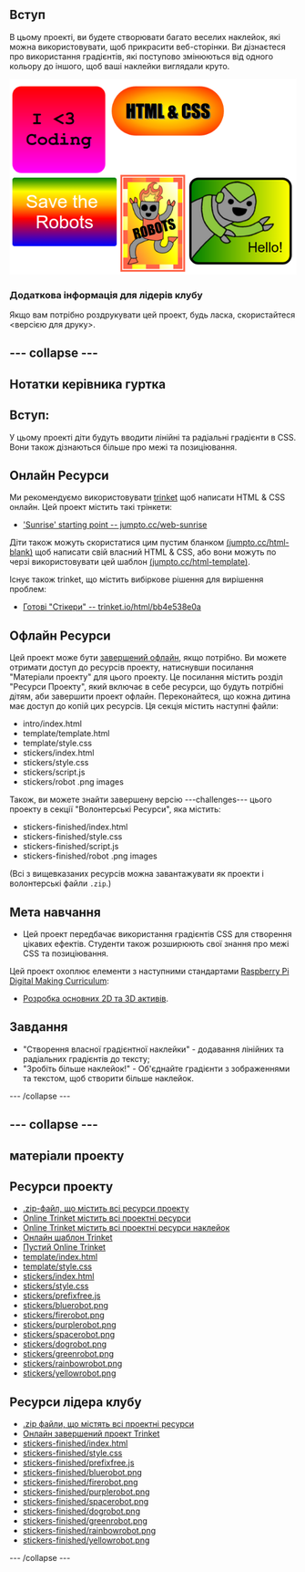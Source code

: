 ## Вступ

В цьому проекті, ви будете створювати багато веселих наклейок, які можна використовувати, щоб прикрасити веб-сторінки. Ви дізнаєтеся про використання градієнтів, які поступово змінюються від одного кольору до іншого, щоб ваші наклейки виглядали круто.

![знімок екрану](images/stickers-finished.png)

### Додаткова інформація для лідерів клубу

Якщо вам потрібно роздрукувати цей проект, будь ласка, скористайтеся <версією для друку>.

## \--- collapse \---

## Нотатки керівника гуртка

## Вступ:

У цьому проекті діти будуть вводити лінійні та радіальні градієнти в CSS. Вони також дізнаються більше про межі та позиціювання.

## Онлайн Ресурси

Ми рекомендуємо використовувати [trinket](https://trinket.io/) щоб написати HTML & CSS онлайн. Цей проект містить такі трінкети:

* ['Sunrise' starting point -- jumpto.cc/web-sunrise](http://jumpto.cc/web-sunrise)

Діти також можуть скористатися цим пустим бланком [(jumpto.cc/html-blank)](http://jumpto.cc/html-blank) щоб написати свій власний HTML & CSS, або вони можуть по черзі використовувати цей шаблон [(jumpto.cc/html-template)](http://jumpto.cc/html-template).

Існує також trinket, що містить вибіркове рішення для вирішення проблем:

* [Готові "Стікери" -- trinket.io/html/bb4e538e0a](https://trinket.io/html/bb4e538e0a)

## Офлайн Ресурси

Цей проект може бути [завершений офлайн](https://www.codeclubprojects.org/en-GB/resources/webdev-working-offline/), якщо потрібно. Ви можете отримати доступ до ресурсів проекту, натиснувши посилання "Матеріали проекту" для цього проекту. Це посилання містить розділ "Ресурси Проекту", який включає в себе ресурси, що будуть потрібні дітям, аби завершити проект офлайн. Переконайтеся, що кожна дитина має доступ до копій цих ресурсів. Ця секція містить наступні файли:

* intro/index.html
* template/template.html
* template/style.css
* stickers/index.html
* stickers/style.css
* stickers/script.js
* stickers/robot .png images

Також, ви можете знайти завершену версію \---challenges\--- цього проекту в секції "Волонтерські Ресурси", яка містить:

* stickers-finished/index.html
* stickers-finished/style.css
* stickers-finished/script.js
* stickers-finished/robot .png images

(Всі з вищевказаних ресурсів можна завантажувати як проекти і волонтерські файли `.zip`.)

## Мета навчання

* Цей проект передбачає використання градієнтів CSS для створення цікавих ефектів. Студенти також розширюють свої знання про межі CSS та позиціювання. 

Цей проект охоплює елементи з наступними стандартами [Raspberry Pi Digital Making Curriculum](http://rpf.io/curriculum):

* [Розробка основних 2D та 3D активів](https://www.raspberrypi.org/curriculum/design/creator).

## Завдання

* "Створення власної градієнтної наклейки" - додавання лінійних та радіальних градієнтів до тексту;
* "Зробіть більше наклейок!" - Об'єднайте градієнти з зображеннями та текстом, щоб створити більше наклейок.

\--- /collapse \---

## \--- collapse \---

## матеріали проекту

## Ресурси проекту

* [.zip-файл, що містить всі ресурси проекту](resources/stickers-project-resources.zip)
* [Online Trinket містить всі проектні ресурси](http://jumpto.cc/web-intro)
* [Online Trinket містить всі проектні ресурси наклейок](http://jumpto.cc/web-stickers)
* [Онлайн шаблон Trinket](http://jumpto.cc/trinket-template)
* [Пустий Online Trinket](http://jumpto.cc/trinket-blank)
* [template/index.html](resources/template-index.html)
* [template/style.css](resources/template-style.css)
* [stickers/index.html](resources/stickers-index.html)
* [stickers/style.css](resources/stickers-style.css)
* [stickers/prefixfree.js](resources/stickers-prefixfree.js)
* [stickers/bluerobot.png](resources/stickers-bluerobot.png)
* [stickers/firerobot.png](resources/stickers-firerobot.png)
* [stickers/purplerobot.png](resources/stickers-purplerobot.png)
* [stickers/spacerobot.png](resources/stickers-spacerobot.png)
* [stickers/dogrobot.png](resources/stickers-dogrobot.png)
* [stickers/greenrobot.png](resources/stickers-greenrobot.png)
* [stickers/rainbowrobot.png](resources/stickers-rainbowrobot.png)
* [stickers/yellowrobot.png](resources/stickers-yellowrobot.png)

## Ресурси лідера клубу

* [.zip файли, що містять всі проектні ресурси](resources/stickers-volunteer-resources.zip)
* [Онлайн завершений проект Trinket](https://trinket.io/html/bb4e538e0a)
* [stickers-finished/index.html](resources/stickers-finished-index.html)
* [stickers-finished/style.css](resources/stickers-finished-style.css)
* [stickers-finished/prefixfree.js](resources/stickers-finished-prefixfree.js)
* [stickers-finished/bluerobot.png](resources/stickers-finished-bluerobot.png)
* [stickers-finished/firerobot.png](resources/stickers-finished-firerobot.png)
* [stickers-finished/purplerobot.png](resources/stickers-finished-purplerobot.png)
* [stickers-finished/spacerobot.png](resources/stickers-finished-spacerobot.png)
* [stickers-finished/dogrobot.png](resources/stickers-finished-dogrobot.png)
* [stickers-finished/greenrobot.png](resources/stickers-finished-greenrobot.png)
* [stickers-finished/rainbowrobot.png](resources/stickers-finished-rainbowrobot.png)
* [stickers-finished/yellowrobot.png](resources/stickers-finished-yellowrobot.png)

\--- /collapse \---
